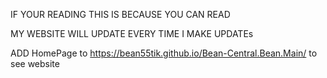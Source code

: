 IF YOUR READING THIS IS BECAUSE YOU CAN READ

MY WEBSITE WILL UPDATE EVERY TIME I MAKE UPDATEs

ADD HomePage to https://bean55tik.github.io/Bean-Central.Bean.Main/
to see website

<img src="https://i.ytimg.com/vi/GQ0g_iQDoBk/maxresdefault.jpg" alt="">
